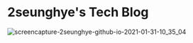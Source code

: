 # 2seunghye's Tech Blog

![screencapture-2seunghye-github-io-2021-01-31-10_35_04](https://user-images.githubusercontent.com/65754217/106372133-0ee1b900-63b0-11eb-9c13-07989ff271f8.png)

